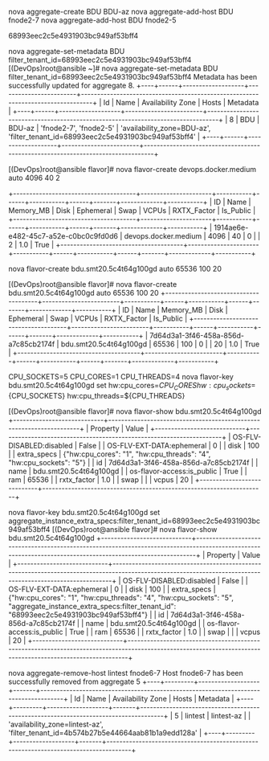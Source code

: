 

nova aggregate-create BDU BDU-az 
nova aggregate-add-host BDU fnode2-7
nova aggregate-add-host BDU fnode2-5

68993eec2c5e4931903bc949af53bff4

nova aggregate-set-metadata BDU  filter_tenant_id=68993eec2c5e4931903bc949af53bff4
[(DevOps)root@ansible ~]# nova aggregate-set-metadata BDU  filter_tenant_id=68993eec2c5e4931903bc949af53bff4
Metadata has been successfully updated for aggregate 8.
+----+------+-------------------+------------------------+---------------------------------------------------------------------------------+
| Id | Name | Availability Zone | Hosts                  | Metadata                                                                        |
+----+------+-------------------+------------------------+---------------------------------------------------------------------------------+
| 8  | BDU  | BDU-az            | 'fnode2-7', 'fnode2-5' | 'availability_zone=BDU-az', 'filter_tenant_id=68993eec2c5e4931903bc949af53bff4' |
+----+------+-------------------+------------------------+---------------------------------------------------------------------------------+


[(DevOps)root@ansible flavor]# nova flavor-create devops.docker.medium auto 4096 40 2

+--------------------------------------+----------------------+-----------+------+-----------+------+-------+-------------+-----------+
| ID                                   | Name                 | Memory_MB | Disk | Ephemeral | Swap | VCPUs | RXTX_Factor | Is_Public |
+--------------------------------------+----------------------+-----------+------+-----------+------+-------+-------------+-----------+
| 1914ae6e-e482-45c7-a52e-c0bc0c9fd0d6 | devops.docker.medium | 4096      | 40   | 0         |      | 2     | 1.0         | True      |
+--------------------------------------+----------------------+-----------+------+-----------+------+-------+-------------+-----------+


nova flavor-create bdu.smt20.5c4t64g100gd    auto 65536 100 20

[(DevOps)root@ansible flavor]# nova flavor-create bdu.smt20.5c4t64g100gd    auto 65536 100 20
+--------------------------------------+------------------------+-----------+------+-----------+------+-------+-------------+-----------+
| ID                                   | Name                   | Memory_MB | Disk | Ephemeral | Swap | VCPUs | RXTX_Factor | Is_Public |
+--------------------------------------+------------------------+-----------+------+-----------+------+-------+-------------+-----------+
| 7d64d3a1-3f46-458a-856d-a7c85cb2174f | bdu.smt20.5c4t64g100gd | 65536     | 100  | 0         |      | 20    | 1.0         | True      |
+--------------------------------------+------------------------+-----------+------+-----------+------+-------+-------------+-----------+

CPU_SOCKETS=5
CPU_CORES=1
CPU_THREADS=4
nova flavor-key bdu.smt20.5c4t64g100gd set hw:cpu_cores=${CPU_CORES} hw:cpu_sockets=${CPU_SOCKETS} hw:cpu_threads=${CPU_THREADS}

[(DevOps)root@ansible flavor]# nova flavor-show bdu.smt20.5c4t64g100gd
+----------------------------+---------------------------------------------------------------------+
| Property                   | Value                                                               |
+----------------------------+---------------------------------------------------------------------+
| OS-FLV-DISABLED:disabled   | False                                                               |
| OS-FLV-EXT-DATA:ephemeral  | 0                                                                   |
| disk                       | 100                                                                 |
| extra_specs                | {"hw:cpu_cores": "1", "hw:cpu_threads": "4", "hw:cpu_sockets": "5"} |
| id                         | 7d64d3a1-3f46-458a-856d-a7c85cb2174f                                |
| name                       | bdu.smt20.5c4t64g100gd                                              |
| os-flavor-access:is_public | True                                                                |
| ram                        | 65536                                                               |
| rxtx_factor                | 1.0                                                                 |
| swap                       |                                                                     |
| vcpus                      | 20                                                                  |
+----------------------------+---------------------------------------------------------------------+

nova flavor-key bdu.smt20.5c4t64g100gd set aggregate_instance_extra_specs:filter_tenant_id=68993eec2c5e4931903bc949af53bff4
[(DevOps)root@ansible flavor]# nova flavor-show bdu.smt20.5c4t64g100gd
+----------------------------+------------------------------------------------------------------------------------------------------------------------------------------------------------+
| Property                   | Value                                                                                                                                                      |
+----------------------------+------------------------------------------------------------------------------------------------------------------------------------------------------------+
| OS-FLV-DISABLED:disabled   | False                                                                                                                                                      |
| OS-FLV-EXT-DATA:ephemeral  | 0                                                                                                                                                          |
| disk                       | 100                                                                                                                                                        |
| extra_specs                | {"hw:cpu_cores": "1", "hw:cpu_threads": "4", "hw:cpu_sockets": "5", "aggregate_instance_extra_specs:filter_tenant_id": "68993eec2c5e4931903bc949af53bff4"} |
| id                         | 7d64d3a1-3f46-458a-856d-a7c85cb2174f                                                                                                                       |
| name                       | bdu.smt20.5c4t64g100gd                                                                                                                                     |
| os-flavor-access:is_public | True                                                                                                                                                       |
| ram                        | 65536                                                                                                                                                      |
| rxtx_factor                | 1.0                                                                                                                                                        |
| swap                       |                                                                                                                                                            |
| vcpus                      | 20                                                                                                                                                         |
+----------------------------+------------------------------------------------------------------------------------------------------------------------------------------------------------+


 nova aggregate-remove-host lintest  fnode6-7
 Host fnode6-7 has been successfully removed from aggregate 5
 +----+---------+-------------------+-------+-------------------------------------------------------------------------------------+
 | Id | Name    | Availability Zone | Hosts | Metadata                                                                            |
 +----+---------+-------------------+-------+-------------------------------------------------------------------------------------+
 | 5  | lintest | lintest-az        |       | 'availability_zone=lintest-az', 'filter_tenant_id=4b574b27b5e44664aab81b1a9edd128a' |
 +----+---------+-------------------+-------+-------------------------------------------------------------------------------------+


